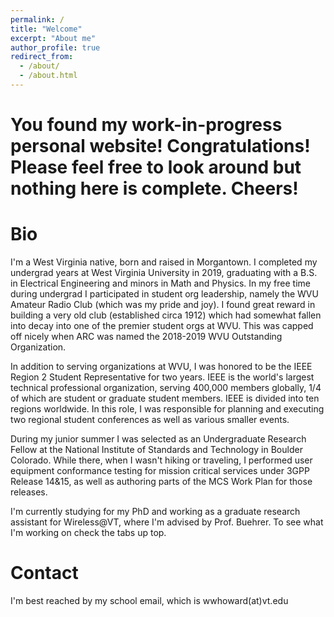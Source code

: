 ```yaml
---
permalink: /
title: "Welcome"
excerpt: "About me"
author_profile: true
redirect_from: 
  - /about/
  - /about.html
---
```


You found my work-in-progress personal website! Congratulations! Please feel free to look around but nothing here is complete. Cheers! 
=====

Bio
=====
I'm a West Virginia native, born and raised in Morgantown. I completed my undergrad years at West Virginia University in 2019, graduating with a B.S. in Electrical Engineering and minors in Math and Physics. In my free time during undergrad I participated in student org leadership, namely the WVU Amateur Radio Club (which was my pride and joy). I found great reward in building a very old club (established circa 1912) which had somewhat fallen into decay into one of the premier student orgs at WVU. This was capped off nicely when ARC was named the 2018-2019 WVU Outstanding Organization. 

In addition to serving organizations at WVU, I was honored to be the IEEE Region 2 Student Representative for two years. IEEE is the world's largest technical professional organization, serving 400,000 members globally, 1/4 of which are student or graduate student members. IEEE is divided into ten regions worldwide. In this role, I was responsible for planning and executing two regional student conferences as well as various smaller events. 

During my junior summer I was selected as an Undergraduate Research Fellow at the National Institute of Standards and Technology in Boulder Colorado. While there, when I wasn't hiking or traveling, I performed user equipment conformance testing for mission critical services under 3GPP Release 14&15, as well as authoring parts of the MCS Work Plan for those releases. 

I'm currently studying for my PhD and working as a graduate research assistant for Wireless@VT, where I'm advised by Prof. Buehrer. To see what I'm working on check the tabs up top. 


Contact
=====
I'm best reached by my school email, which is wwhoward(at)vt.edu
